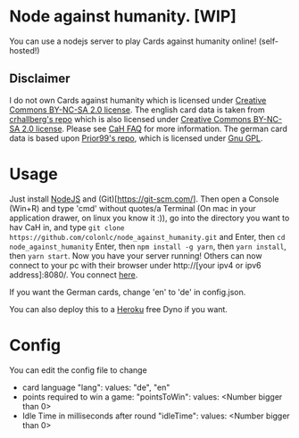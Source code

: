 # Node against humanity. [WIP]

You can use a nodejs server to play Cards against humanity online! (self-hosted!)

## Disclaimer
I do not own Cards against humanity which is licensed under [Creative Commons BY-NC-SA 2.0 license](https://creativecommons.org/licenses/by-nc-sa/2.0/).
The english card data is taken from [crhallberg's repo](https://github.com/crhallberg/json-against-humanity) which is also licensed under [Creative Commons BY-NC-SA 2.0 license](https://creativecommons.org/licenses/by-nc-sa/2.0/). Please see [CaH FAQ](https://cardsagainsthumanity.com/#info) for more information.
The german card data is based upon [Prior99's repo](https://github.com/Prior99/cah-fullformat-german), which is licensed under [Gnu GPL](https://www.gnu.org/licenses/gpl-3.0.de.html).

# Usage
Just install [NodeJS](http://nodejs.org/) and (Git)[https://git-scm.com/].
Then open a Console (Win+R) and type 'cmd' without quotes/a Terminal (On mac in your application drawer, on linux you know it :)),
go into the directory you want to hav CaH in, and type `git clone https://github.com/colonlc/node_against_humanity.git` and Enter,
then `cd node_against_humanity` Enter, then `npm install -g yarn`, then `yarn install`, then `yarn start`. Now you have your server running!
Others can now connect to your pc with their browser under http://[your ipv4 or ipv6 address]:8080/. You connect [here](http://localhost:8080).

If you want the German cards, change 'en' to 'de' in config.json.

You can also deploy this to a [Heroku](https://www.heroku.com/pricing) free Dyno if you want.

# Config

You can edit the config file to change
- card language "lang": values: "de", "en"
- points required to win a game: "pointsToWin": values: <Number bigger than 0>
- Idle Time in milliseconds after round "idleTime": values: <Number bigger than 0>
